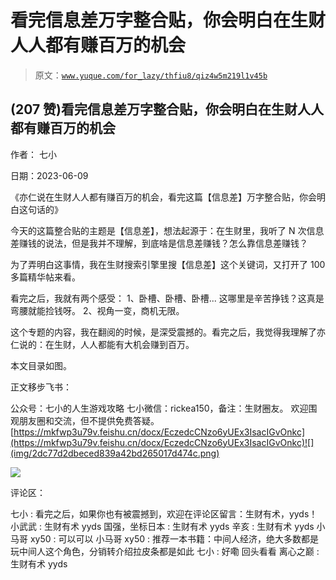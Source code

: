 # 看完信息差万字整合贴，你会明白在生财人人都有赚百万的机会

> 原文：[`www.yuque.com/for_lazy/thfiu8/qiz4w5m219l1v45b`](https://www.yuque.com/for_lazy/thfiu8/qiz4w5m219l1v45b)



## (207 赞)看完信息差万字整合贴，你会明白在生财人人都有赚百万的机会 

作者： 七小 

日期：2023-06-09 

《亦仁说在生财人人都有赚百万的机会，看完这篇【信息差】万字整合贴，你会明白这句话的》 

今天的这篇整合贴的主题是【信息差】，想法起源于：在生财里，我听了 N 次信息差赚钱的说法，但是我并不理解，到底啥是信息差赚钱？怎么靠信息差赚钱？ 

为了弄明白这事情，我在生财搜索引擎里搜【信息差】这个关键词，又打开了 100 多篇精华帖来看。 

看完之后，我就有两个感受： 1、卧槽、卧槽、卧槽... 这哪里是辛苦挣钱？这真是弯腰就能捡钱呀。 2、视角一变，商机无限。 

这个专题的内容，我在翻阅的时候，是深受震撼的。看完之后，我觉得我理解了亦仁说的：在生财，人人都能有大机会赚到百万。 

本文目录如图。 

正文移步飞书： 

公众号：七小的人生游戏攻略 七小微信：rickea150，备注：生财圈友。 欢迎围观朋友圈和交流，但不提供免费答疑。[https://mkfwp3u79v.feishu.cn/docx/EczedcCNzo6yUEx3IsacIGvOnkc](https://mkfwp3u79v.feishu.cn/docx/EczedcCNzo6yUEx3IsacIGvOnkc)![](img/2dc77d2dbeced839a42bd265017d474c.png)  

![](img/dfcd92dbbd99327ecc458f86e0003dcc.png)  

评论区： 

七小 : 看完之后，如果你也有被震撼到，欢迎在评论区留言：生财有术，yyds！ 小武武 : 生财有术 yyds 国强，坐标日本 : 生财有术 yyds 辛亥 : 生财有术 yyds 小马哥 xy50 : 可以可以 小马哥 xy50 : 推荐一本书籍：中间人经济，绝大多数都是玩中间人这个角色，分销转介绍拉皮条都是如此 七小 : 好嘞 回头看看 离心之巅 : 生财有术 yyds